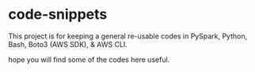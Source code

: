 # code-snippets
This project is for keeping a general re-usable codes in PySpark, Python, Bash, Boto3 (AWS SDK), & AWS CLI.

hope you will find some of the codes here useful.
